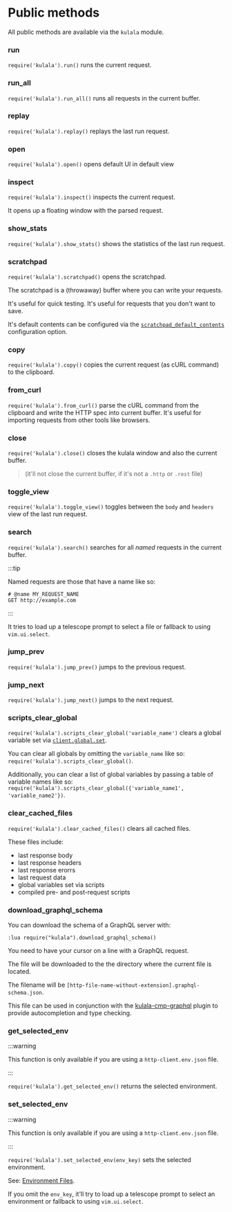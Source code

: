 # Public methods

All public methods are available via the `kulala` module.

### run

`require('kulala').run()` runs the current request.

### run_all

`require('kulala').run_all()` runs all requests in the current buffer.

### replay

`require('kulala').replay()` replays the last run request.

### open

`require('kulala').open()` opens default UI in default view

### inspect

`require('kulala').inspect()` inspects the current request.

It opens up a floating window with the parsed request.

### show_stats

`require('kulala').show_stats()` shows the statistics of the last run request.

### scratchpad

`require('kulala').scratchpad()` opens the scratchpad.

The scratchpad is a (throwaway) buffer where you can write your requests.

It's useful for quick testing.
It's useful for requests that you don't want to save.

It's default contents can be configured via the
[`scratchpad_default_contents`][scratchpad_default_contents]
configuration option.

### copy

`require('kulala').copy()` copies the current request
(as cURL command) to the clipboard.

### from_curl

`require('kulala').from_curl()` parse the cURL command from the clipboard and
write the HTTP spec into current buffer.
It's useful for importing requests from other tools like browsers.

### close

`require('kulala').close()` closes the kulala window and
also the current buffer.

> (it'll not close the current buffer, if it's not a `.http` or `.rest` file)

### toggle_view

`require('kulala').toggle_view()` toggles between
the `body` and `headers` view of the last run request.

### search

`require('kulala').search()` searches for all *named* requests in the current buffer.

:::tip

Named requests are those that have a name like so:

```http
# @name MY_REQUEST_NAME
GET http://example.com
```

:::


It tries to load up a telescope prompt to select a
file or fallback to using `vim.ui.select`.

### jump_prev

`require('kulala').jump_prev()` jumps to the previous request.

### jump_next

`require('kulala').jump_next()` jumps to the next request.

### scripts_clear_global

`require('kulala').scripts_clear_global('variable_name')`
clears a global variable set via
[`client.global.set`](../scripts/client-reference).

You can clear all globals by omitting the `variable_name` like so:
`require('kulala').scripts_clear_global()`.

Additionally, you can clear a list of global variables by
passing a table of variable names like so:
`require('kulala').scripts_clear_global({'variable_name1', 'variable_name2'})`.

### clear_cached_files

`require('kulala').clear_cached_files()`
clears all cached files.

These files include:

- last response body
- last response headers
- last response erorrs
- last request data
- global variables set via scripts
- compiled pre- and post-request scripts

### download_graphql_schema

You can download the schema of a GraphQL server with:

```
:lua require("kulala").download_graphql_schema()
```

You need to have your cursor on a line with a GraphQL request.

The file will be downloaded to
the the directory where the current file is located.

The filename will be
`[http-file-name-without-extension].graphql-schema.json`.

This file can be used in conjunction with
the [kulala-cmp-graphql][kulala-cmp-graphql] plugin to
provide autocompletion and type checking.

### get_selected_env

:::warning

This function is only available if you are using a `http-client.env.json` file.

:::

`require('kulala').get_selected_env()`
returns the selected environment.

### set_selected_env

:::warning

This function is only available if you are using a `http-client.env.json` file.

:::

`require('kulala').set_selected_env(env_key)`
sets the selected environment.

See: [Environment Files][env-files].

If you omit the `env_key`,
it'll try to load up a telescope prompt to
select an environment or fallback to using `vim.ui.select`.

[scratchpad_default_contents]: ../getting-started/configuration-options#uiscratchpad_default_contents
[kulala-cmp-graphql]: https://github.com/mistweaverco/kulala-cmp-graphql.nvim
[env-files]: https://learn.microsoft.com/en-us/aspnet/core/test/http-files?view=aspnetcore-8.0#environment-files

